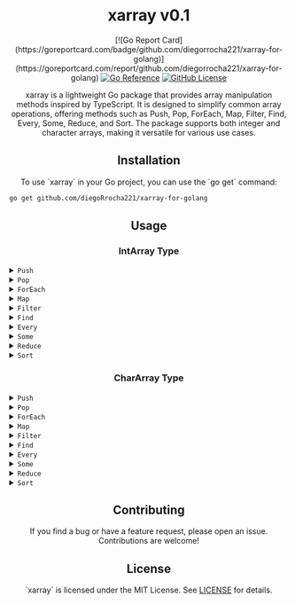 <h1 align="center">xarray v0.1</h1>

<p align="center">
  [![Go Report Card](https://goreportcard.com/badge/github.com/diegorrocha221/xarray-for-golang)](https://goreportcard.com/report/github.com/diegorrocha221/xarray-for-golang)
  <a href="https://pkg.go.dev/github.com/diegoRrocha221/xarray-for-golang"><img src="https://pkg.go.dev/badge/github.com/diegoRrocha221/xarray-for-golang.svg" alt="Go Reference"></a>
  <a href="https://github.com/diegoRrocha221/xarray-for-golang/blob/main/LICENSE"><img src="https://img.shields.io/github/license/diegoRrocha221/xarray-for-golang" alt="GitHub License"></a>
</p>

<p align="center">xarray is a lightweight Go package that provides array manipulation methods inspired by TypeScript. It is designed to simplify common array operations, offering methods such as Push, Pop, ForEach, Map, Filter, Find, Every, Some, Reduce, and Sort. The package supports both integer and character arrays, making it versatile for various use cases.</p>

<h2 align="center">Installation</h2>

<p align="center">To use `xarray` in your Go project, you can use the `go get` command:</p>

```bash
go get github.com/diegoRrocha221/xarray-for-golang
```
<h2 align="center">Usage</h2>
<h3 align="center">IntArray Type</h3>
<details>
<summary><code>Push</code></summary>

```bash
// Push values to the array
arr.Push(1)
arr.Push(2)
arr.Push(3)
```
Appends the specified values to the end of the integer array.

</details>
<details>
<summary><code>Pop</code></summary>

```bash
// Pop a value from the array
popped := arr.Pop()
```
Removes and returns the last element from the integer array.
</details>
<details>
<summary><code>ForEach</code></summary>

```bash
// Iterate over the array
arr.ForEach(func(value int) {
    // Your callback logic here
})
```

Executes a provided function once for each element in the integer array.
</details>
<details>
<summary><code>Map</code></summary>

```bash
// Map values in the array
mapped := arr.Map(func(value int) int {
    return value * 2
})
```
Creates a new integer array with the results of calling a provided function on every element in the array.
</details>
<details>
<summary><code>Filter</code></summary>

```bash
// Filter values in the array
filtered := arr.Filter(func(value int) bool {
    return value%2 == 0
})
```

Creates a new integer array with all elements that pass the test implemented by the provided function.
</details>
<details>
<summary><code>Find</code></summary>

```bash
// Find a specific value in the array
found := arr.Find(func(value int) bool {
    return value > 1
})
```
 Returns the first element in the array that satisfies the provided testing function.
</details>
<details>
<summary><code>Every</code></summary>


```bash
// Check if every element satisfies a condition
allSatisfy := arr.Every(func(value int) bool {
    return value > 0
})
```
Tests whether all elements in the array pass the test implemented by the provided function.
</details>
<details>
<summary><code>Some</code></summary>

```bash
// Check if any element satisfies a condition
someSatisfy := arr.Some(func(value int) bool {
    return value == 2
})
```
Tests whether at least one element in the array passes the test implemented by the provided function.
</details>
<details>
<summary><code>Reduce</code></summary>

```bash
// Reduce the array to a single value
reduced := arr.Reduce(func(acc, value int) int {
    return acc + value
}, 0)
```
Applies a function against an accumulator and each element in the array (from left to right) to reduce it to a single value.
</details>
<details>
<summary><code>Sort</code></summary>

```bash
// Sort the array
arr.Sort()
```
 Sorts the elements of the array in ascending order.
</details>
<h3 align="center">CharArray Type</h3>
<details>
<summary><code>Push</code></summary>

```bash
// Push a value to the array
charArr.Push('d')
```
Description: Appends the specified character to the end of the character array.
</details>
<details>
<summary><code>Pop</code></summary>

```bash
// Pop a value from the array
popped := charArr.Pop()
```

Removes and returns the last character from the character array.
</details>
<details>
<summary><code>ForEach</code></summary>

```bash
// Iterate over the array
charArr.ForEach(func(value int) {
    // Your callback logic here
})
```
Executes a provided function once for each character in the character array.
</details>
<details>
<summary><code>Map</code></summary>

```bash
// Map values in the array
mapped := charArr.Map(func(value int) int {
    return value + 1
})
```
Creates a new character array with the results of calling a provided function on every character in the array.
</details>
<details>
<summary><code>Filter</code></summary>

```bash
// Filter values in the array
filtered := charArr.Filter(func(value int) bool {
    return value%2 == 0
})
```
Creates a new character array with all characters that pass the test implemented by the provided function.
</details>
<details>
<summary><code>Find</code></summary>

```bash
// Find a specific value in the array
found := charArr.Find(func(value int) bool {
    return value > 'c'
})
```

Returns the first character in the array that satisfies the provided testing function.
</details>
<details>
<summary><code>Every</code></summary>

```bash
// Check if every character satisfies a condition
allSatisfy := charArr.Every(func(value int) bool {
    return value >= 'a'
})
```
 Tests whether all characters in the array pass the test implemented by the provided function.
</details>
<details>
<summary><code>Some</code></summary>

```bash
// Check if any character satisfies a condition
someSatisfy := charArr.Some(func(value int) bool {
    return value > 'c'
})
```

Tests whether at least one character in the array passes the test implemented by the provided function.
</details>
<details>
<summary><code>Reduce</code></summary>

```bash
// Reduce the array to a single value
reduced := charArr.Reduce(func(acc, value int) int {
    return acc + int(value)
}, 0)
```

Applies a function against an accumulator and each character in the array (from left to right) to reduce it to a single value.
</details>
<details>
<summary><code>Sort</code></summary>

```bash
// Sort the array
charArr.Sort()
```

Description: Sorts the characters of the array in ascending order.
</details>
<h2 align="center">Contributing</h2>
<p align="center">If you find a bug or have a feature request, please open an issue. Contributions are welcome!</p>
<h2 align="center">License</h2>
<p align="center">`xarray` is licensed under the MIT License. See <a href="https://github.com/diegoRrocha221/xarray-for-golang/blob/main/LICENSE">LICENSE</a> for details.</p>
